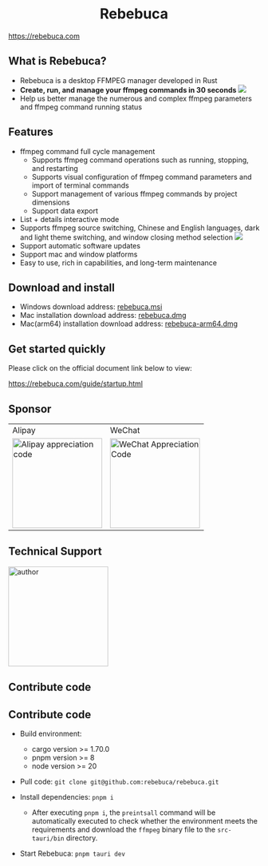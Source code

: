<h1 align="center">Rebebuca</h1>

https://rebebuca.com

## What is Rebebuca?

- Rebebuca is a desktop FFMPEG manager developed in Rust
- **Create, run, and manage your ffmpeg commands in 30 seconds**
![](./docs/quick.gif)
- Help us better manage the numerous and complex ffmpeg parameters and ffmpeg command running status

## Features

- ffmpeg command full cycle management
   - Supports ffmpeg command operations such as running, stopping, and restarting
   - Supports visual configuration of ffmpeg command parameters and import of terminal commands
   - Support management of various ffmpeg commands by project dimensions
   - Support data export
- List + details interactive mode
- Supports ffmpeg source switching, Chinese and English languages, dark and light theme switching, and window closing method selection
![](./docs/config.gif)
- Support automatic software updates
- Support mac and window platforms
- Easy to use, rich in capabilities, and long-term maintenance

## Download and install

- Windows download address: [rebebuca.msi](https://download.m7s.live/rb/Rebebuca_0.2.1_x64_en-US.msi)
- Mac installation download address: [rebebuca.dmg](https://download.m7s.live/rb/Rebebuca_0.2.1_x64.dmg)
- Mac(arm64) installation download address: [rebebuca-arm64.dmg](https://download.m7s.live/rb/Rebebuca_0.2.1_aarch64.dmg)

## Get started quickly

Please click on the official document link below to view:

https://rebebuca.com/guide/startup.html

## Sponsor

<table>
<tr>
<td>Alipay</td>
<td>WeChat</td>
</tr>
<tr>
<td>
<img src="./docs/zfb-pay.jpg" width="180" height="180" alt="Alipay appreciation code">
</td>
<td>
<img src="./docs/wx-pay.jpg" width="180" height="180" alt="WeChat Appreciation Code"></td>
</tr>
</table>

## Technical Support

<img src="https://rebebuca.com/author.jpg" alt="author" width="200" height="200">

## Contribute code

## Contribute code

- Build environment:
   - cargo version >= 1.70.0
   - pnpm version >= 8
   - node version >= 20

- Pull code: `git clone git@github.com:rebebuca/rebebuca.git`
- Install dependencies: `pnpm i`
   - After executing `pnpm i`, the `preintsall` command will be automatically executed to check whether the environment meets the requirements and download the `ffmpeg` binary file to the `src-tauri/bin` directory.
- Start Rebebuca: `pnpm tauri dev`